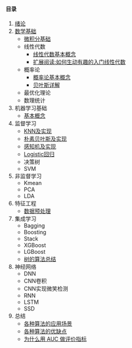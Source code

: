 #### 目录

1. [绪论](articles/绪论.md)
2. [数学基础](articles/数学基础.md)
   * [微积分基础](/articles/微积分基础.md)
   * 线性代数
     * [线性代数基本概念](/articles/线性代数基础.md)
     * [扩展阅读:如何生动有趣的入门线性代数](/articles/如何生动有趣的入门线性代数.md)
   * 概率论
     * [概率论基本概念](/articles/概率基础.md)
     * [贝叶斯详解](/articles/贝叶斯原理.md)
   * 最优化理论 
   * 数理统计
3. 机器学习基础
    * [基本概念](/articles/机器学习基本概念.md)
4. 监督学习
    * [KNN及实现](/articles/K近邻法.md)
    * [朴素贝叶斯及实现](/articles/朴素贝叶斯.md)
    * [感知机及实现](/articles/感知机.md)
    * [Logistic回归](/articles/Logistic回归.md)
    * 决策树
    * SVM
5. 非监督学习
    * Kmean
    * PCA
    * LDA
6. 特征工程
    * [数据预处理](/articles/预处理.md)
8. 集成学习
    * Bagging
    * Boosting
    * Stack
    * XGBoost
    * LGBoost
    * [树的算法总结](/articles/树的算法总结.md)
9. 神经网络
    * DNN
    * CNN卷积
    * CNN实现微笑检测
    * RNN
    * LSTM
    * SSD    
10. 总结
    * [各种算法的应用场景](/articles/各种机器学习算法的应用场景.md)
    * [各种算法的优缺点](/articles/模型各自优缺点.md)
    * [为什么用 AUC 做评价指标](articles/为什么用&#32;AUC&#32;做评价指标.md)